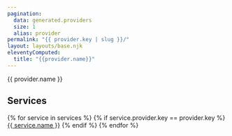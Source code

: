 ```yaml
---
pagination:
  data: generated.providers
  size: 1
  alias: provider
permalink: "{{ provider.key | slug }}/"
layout: layouts/base.njk
eleventyComputed:
  title: "{{provider.name}}"
---
```


{{ provider.name }}

## Services

{% for service in services %}
  {% if service.provider.key == provider.key %}
[{{ service.name }}]({{service.slug}})
  {% endif %}
{% endfor %}
